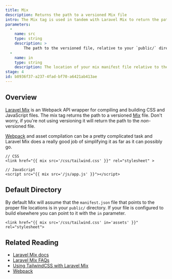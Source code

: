 ```yaml
---
title: Mix
description: Returns the path to a versioned Mix file
intro: The Mix tag is used in tandem with Laravel Mix to return the path to versioned CSS and JavaScript files.
parameters:
  -
    name: src
    type: string
    description: >
        The path to the versioned file, relative to your `public/` directory.
  -
    name: in
    type: string
    description: The location of your mix manifest file relative to the `public/` directory.
stage: 4
id: b8936f37-a237-4fad-bf70-a6421ab413ae
---
```

## Overview
[Laravel Mix][mix] is an Webpack API wrapper for compiling and building CSS and JavaScript files. The mix tag returns the path to a versioned [Mix][mix] file. Don't worry, if you're not using versioning it will return the path to the _non_-versioned file.

[Webpack][webpack] and asset compilation can be a pretty complicated task and Laravel Mix does a really good job of simplifying it as far as it can possibly go.

```
// CSS
<link href="{{ mix src='/css/tailwind.css' }}" rel="stylesheet" >

// JavaScript
<script src="{{ mix src='/js/app.js' }}"></script>
```

## Default Directory

By default Mix will assume that the `manifest.json` file that points to the proper file locations is in your `public/` directory. If your file is configured to build elsewhere you can point to it with the `in` parameter.

```
<link href="{{ mix src='/css/tailwind.css' in='assets' }}" rel="stylesheet">
```

## Related Reading

- [Laravel Mix docs][mix]
- [Laravel Mix FAQs](https://laravel-mix.com/docs/4.0/faq)
- [Using TailwindCSS with Laravel Mix](https://tailwindcss.com/docs/installation/#laravel-mix)
- [Webpack][webpack]

[mix]: https://laravel.com/docs/mix
[webpack]: https://webpack.js.org/
